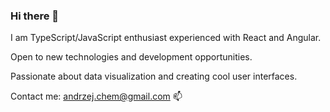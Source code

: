 ### Hi there 👋

I am TypeScript/JavaScript enthusiast experienced with React and Angular.

Open to new technologies and development opportunities. 

Passionate about data visualization and creating cool user interfaces.

Contact me: andrzej.chem@gmail.com 📫

